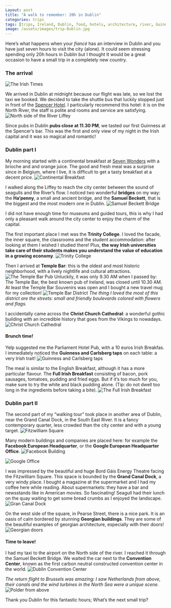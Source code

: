 ```yaml
---
Layout: post
title: "A walk to remember: 20h in Dublin"
categories: trips
tags: [trips, Ireland, Dublin, food, hotels, architecture, river, Guinness, travels]
image: /assets/images/trip-Dublin.jpg 
---
```


Here’s what happens when your _fiancé_ has an interview in Dublin and you have just seven hours to visit the city (alone). It could seem stressing spending only 20h hours in Dublin but I thought It would be a great occasion to have a small trip in a completely new country.

### The arrival
![The Irish Times](/assets/images/irish-times.jpg)
 
We arrived in Dublin at midnight because our flight was late, so we lost the taxi we booked. We decided to take the shuttle bus that luckily stopped just in front of the [Spencer Hotel](http://www.thespencerhotel.com/). I particularly recommend this hotel: it is on 
the North River, the staff is polite and rooms and service are satisfying.
![North side of the River Liffey](/assets/images/liffey.jpg)

Since pubs in Dublin **pubs close at 11.30 PM**, we tasted our first Guinness at the Spencer’s bar. This was the first and only view 
of my night in the Irish capital and it was so magical and romantic!

### Dublin part I

My morning started with a continental breakfast at [Seven Wonders](https://www.tripadvisor.ie/Restaurant_Review-g186605-d4519838-Reviews-Seven_Wonders_Ifsc-Dublin_County_Dublin.html) with a brioche and and orange juice. The good and fresh meal was a surprise 
since in Belgium, where I live, it is difficult to get a tasty breakfast at a decent price.
![Continental Breakfast](/assets/images/continental-breakfast.jpg)

I walked along the Liffey to reach the city center between the sound of seagulls and the River’s flow. I noticed two wonderful **bridges** on my way: the **Ha’penny**, a small and ancient bridge, and the **Samuel Beckett**, that is the biggest and the most
modern one in Dublin. 
![Samuel Beckett Bridge](/assets/images/beckett-bridge.jpg)

I did not have enough time for museums and guided tours, this is why I had only a pleasant walk around the city center to enjoy 
the charm of the capital.

The first important place I met was the **Trinity College**. I loved the facade, the inner square, the classrooms and the student accommodation: after looking at them I wished I studied there!  Plus, **the way Irish universities take care of their students makes
you understand the value of education in a growing economy**. 
![Trinity College](/assets/images/trinity.jpg)

Then I arrived at **Temple Bar**: this is the oldest and most historic neighborhood, with a lively nightlife and cultural attractions. 
![The Temple Bar Pub](/assets/images/temple-bar.jpg)
Unluckily, it was only 9.30 AM when I passed by: The Temple Bar, the best known pub of Ireland, was closed until 10.30 AM. At least 
the Temple Bar Souvenirs was open and I bought a new travel mug for my collection!
![Temple Bar District](/assets/images/streets.jpg)
_The thing I loved the most of this district are the streets: small and friendly boulevards colored with flowers and flags._

I accidentally came across the **Christ Church Cathedral**: a wonderful gothic building with an incredible history that goes from the Vikings to nowadays. 
![Christ Church Cathedral](/assets/images/cathedral.jpg)

#### Brunch time! 
Yelp suggested me the Parliament Hotel Pub, with a 10 euros Irish Breakfas. I immediately noticed the **Guinness and Carlsberg taps** 
on each table: a very Irish trait! 
![Guinness and Carlsberg taps](/assets/images/beer-tap.jpg)

The meal is similar to the English Breakfast, although it has a more particular flavour. The **Full Irish Breakfast** consisting of bacon, pork sausages, tomatoes, pudding and fried eggs. But if it’s too much for you, make sure to try the white and black pudding alone. (Tip: do not dwell too long in the ingredients before taking a bite).
![The Full Irish Breakfast](/assets/images/irish-brunch.jpg)

### Dublin part II

The second part of my “walking tour” took place in another area of Dublin, near the Grand Canal Dock, in the South East River. It is 
a fancy contemporary quarter, less crowded than the city center and with a young target.
![Fitzwilliam Square](/assets/images/fitzwilliam-square.jpg)

Many modern buildings and companies are placed here: for example the **Facebook European Headquarter**, or the **Google European Headquarter Office**.
![Facebook Building](/assets/images/facebook.jpg)

![Google Office](/assets/images/google-office.jpg)

I was impressed by the beautiful and huge Bord Gàis Energy Theatre facing the Fitzwilliam Square. This space is bounded by the **Grand Canal Dock**, a very windy place. I bought a magazine at the supermarket and I had my coffee here while reading. About supermarkets: they have a bar and newsstands like in American movies. So fascinating! 
Seagull had their lunch on the quay waiting to get some bread crumbs as I enjoyed the landscape. 
![Gran Canal Dock](/assets/images/gran-canal.jpg)

On the west side of the square, in Pearse Street, there is a nice park. It is an oasis of calm bordered by stunning **Georgian buildings**. They are some of the beautiful examples of georgian architecture, especially with their doors!
![Georgian doors](/assets/images/georgian.jpg)

#### Time to leave!
I had my taxi to the airport on the North side of the river. I reached it through the Samuel Beckett Bridge. We waited the car next 
to the **Convention Center**, known as the first carbon neutral constructed convention center in the world.
![Dublin Convention Center](/assets/images/center-convention.jpg)

_The return flight to Brussels was amazing: I saw Netherlands from above, their canals and the wind turbines in the North Sea were
a unique scene._ 
![Polder from above](/assets/images/polder.jpg)

Thank you Dublin for this fantastic hours; What’s the next small trip?


















 












